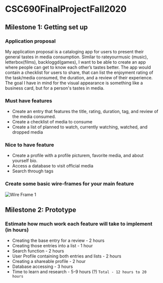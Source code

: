 # CSC690FinalProjectFall2020
## Milestone 1: Getting set up 
### Application proposal
My application proposal is a cataloging app for users to present their general tastes in media consumption. Similar to rateyourmusic (music), letterbox(films), backloggd(games), I want to be able to create an app where people can get to know each other’s tastes better. The app would contain a checklist for users to share, that can list the enjoyment rating of the task/media consumed, the duration, and a review of their experience. The goal I have in mind for the visual appearance is something like a business card, but for a person's tastes in media.
### Must have features
- Create an entry that features the title, rating, duration, tag, and review of the media consumed.
- Create a checklist of media to consume
- Create a list of planned to watch, currently watching, watched, and dropped media
### Nice to have feature
- Create a profile with a profile picturem, favorite media, and about yourself bio.
- Access a database to visit official media
- Search through tags
### Create some basic wire-frames for your main feature
![Wire Frame 1](https://github.com/nnfp/CSC690-FinalProject-Fall2021/blob/main/wire-frame1.png?raw=true)
## Milestone 2: Prototype
### Estimate how much work each feature will take to implement (in hours)
- Creating the base entry for a review - 2 hours
- Creating those entries into a list - 1 hour
- Search function - 2 hours
- User Profile containing both entries and lists - 2 hours
- Creating a shareable profile - 2 hour 
- Database accessing - 3 hours
- Time to learn and research - 5-9 hours (?)
`Total - 12 hours to 20 hours`
